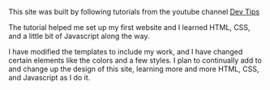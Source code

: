 This site was built by following tutorials from the youtube channel [Dev Tips](https://www.youtube.com/user/DevTipsForDesigners) 

The tutorial helped me set up my first website and I learned HTML, CSS, and a little bit of Javascript along the way.

I have modified the templates to include my work, and I have changed certain elements like the colors and a few styles. I plan to continually add to and change up the design of this site, learning more and more HTML, CSS, and Javascript as I do it.
